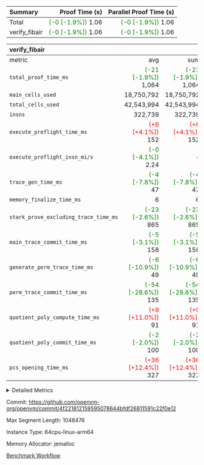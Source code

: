 | Summary | Proof Time (s) | Parallel Proof Time (s) |
|:---|---:|---:|
| Total | <span style='color: green'>(-0 [-1.9%])</span> 1.06 | <span style='color: green'>(-0 [-1.9%])</span> 1.06 |
| verify_fibair | <span style='color: green'>(-0 [-1.9%])</span> 1.06 | <span style='color: green'>(-0 [-1.9%])</span> 1.06 |


| verify_fibair |||||
|:---|---:|---:|---:|---:|
|metric|avg|sum|max|min|
| `total_proof_time_ms ` | <span style='color: green'>(-21 [-1.9%])</span> 1,064 | <span style='color: green'>(-21 [-1.9%])</span> 1,064 | <span style='color: green'>(-21 [-1.9%])</span> 1,064 | <span style='color: green'>(-21 [-1.9%])</span> 1,064 |
| `main_cells_used     ` |  18,750,792 |  18,750,792 |  18,750,792 |  18,750,792 |
| `total_cells_used    ` |  42,543,994 |  42,543,994 |  42,543,994 |  42,543,994 |
| `insns               ` |  322,739 |  322,739 |  322,739 |  322,739 |
| `execute_preflight_time_ms` | <span style='color: red'>(+6 [+4.1%])</span> 152 | <span style='color: red'>(+6 [+4.1%])</span> 152 | <span style='color: red'>(+6 [+4.1%])</span> 152 | <span style='color: red'>(+6 [+4.1%])</span> 152 |
| `execute_preflight_insn_mi/s` | <span style='color: green'>(-0 [-4.1%])</span> 2.24 | -          | <span style='color: green'>(-0 [-4.1%])</span> 2.24 | <span style='color: green'>(-0 [-4.1%])</span> 2.24 |
| `trace_gen_time_ms   ` | <span style='color: green'>(-4 [-7.8%])</span> 47 | <span style='color: green'>(-4 [-7.8%])</span> 47 | <span style='color: green'>(-4 [-7.8%])</span> 47 | <span style='color: green'>(-4 [-7.8%])</span> 47 |
| `memory_finalize_time_ms` |  6 |  6 |  6 |  6 |
| `stark_prove_excluding_trace_time_ms` | <span style='color: green'>(-23 [-2.6%])</span> 865 | <span style='color: green'>(-23 [-2.6%])</span> 865 | <span style='color: green'>(-23 [-2.6%])</span> 865 | <span style='color: green'>(-23 [-2.6%])</span> 865 |
| `main_trace_commit_time_ms` | <span style='color: green'>(-5 [-3.1%])</span> 158 | <span style='color: green'>(-5 [-3.1%])</span> 158 | <span style='color: green'>(-5 [-3.1%])</span> 158 | <span style='color: green'>(-5 [-3.1%])</span> 158 |
| `generate_perm_trace_time_ms` | <span style='color: green'>(-6 [-10.9%])</span> 49 | <span style='color: green'>(-6 [-10.9%])</span> 49 | <span style='color: green'>(-6 [-10.9%])</span> 49 | <span style='color: green'>(-6 [-10.9%])</span> 49 |
| `perm_trace_commit_time_ms` | <span style='color: green'>(-54 [-28.6%])</span> 135 | <span style='color: green'>(-54 [-28.6%])</span> 135 | <span style='color: green'>(-54 [-28.6%])</span> 135 | <span style='color: green'>(-54 [-28.6%])</span> 135 |
| `quotient_poly_compute_time_ms` | <span style='color: red'>(+9 [+11.0%])</span> 91 | <span style='color: red'>(+9 [+11.0%])</span> 91 | <span style='color: red'>(+9 [+11.0%])</span> 91 | <span style='color: red'>(+9 [+11.0%])</span> 91 |
| `quotient_poly_commit_time_ms` | <span style='color: green'>(-2 [-2.0%])</span> 100 | <span style='color: green'>(-2 [-2.0%])</span> 100 | <span style='color: green'>(-2 [-2.0%])</span> 100 | <span style='color: green'>(-2 [-2.0%])</span> 100 |
| `pcs_opening_time_ms ` | <span style='color: red'>(+36 [+12.4%])</span> 327 | <span style='color: red'>(+36 [+12.4%])</span> 327 | <span style='color: red'>(+36 [+12.4%])</span> 327 | <span style='color: red'>(+36 [+12.4%])</span> 327 |



<details>
<summary>Detailed Metrics</summary>

|  | verify_program_compile_ms | total_cells | stark_prove_excluding_trace_time_ms | quotient_poly_compute_time_ms | quotient_poly_commit_time_ms | perm_trace_commit_time_ms | pcs_opening_time_ms | main_trace_commit_time_ms | app proof_time_ms |
| --- | --- | --- | --- | --- | --- | --- | --- | --- |
|  | 7 | 65,536 | 37 | 1 | 7 | 0 | 21 | 7 | 2,114 | 

| air_name | rows | quotient_deg | main_cols | interactions | constraints | cells |
| --- | --- | --- | --- | --- | --- | --- |
| AccessAdapterAir<2> |  | 2 |  | 5 | 12 |  | 
| AccessAdapterAir<4> |  | 2 |  | 5 | 12 |  | 
| AccessAdapterAir<8> |  | 2 |  | 5 | 12 |  | 
| FibonacciAir | 32,768 | 1 | 2 |  | 5 | 65,536 | 
| FriReducedOpeningAir |  | 2 |  | 39 | 71 |  | 
| JalRangeCheckAir |  | 2 |  | 9 | 14 |  | 
| NativePoseidon2Air<BabyBearParameters>, 1> |  | 2 |  | 136 | 572 |  | 
| PhantomAir |  | 2 |  | 3 | 5 |  | 
| ProgramAir |  | 1 |  | 1 | 4 |  | 
| VariableRangeCheckerAir |  | 1 |  | 1 | 4 |  | 
| VmAirWrapper<AluNativeAdapterAir, FieldArithmeticCoreAir> |  | 2 |  | 15 | 27 |  | 
| VmAirWrapper<BranchNativeAdapterAir, BranchEqualCoreAir<1> |  | 2 |  | 11 | 25 |  | 
| VmAirWrapper<NativeAdapterAir<2, 0>, PublicValuesCoreAir> |  | 2 |  | 11 | 29 |  | 
| VmAirWrapper<NativeLoadStoreAdapterAir<1>, NativeLoadStoreCoreAir<1> |  | 2 |  | 15 | 20 |  | 
| VmAirWrapper<NativeLoadStoreAdapterAir<4>, NativeLoadStoreCoreAir<4> |  | 2 |  | 15 | 20 |  | 
| VmAirWrapper<NativeVectorizedAdapterAir<4>, FieldExtensionCoreAir> |  | 2 |  | 15 | 27 |  | 
| VmConnectorAir |  | 2 |  | 5 | 11 |  | 
| VolatileBoundaryAir |  | 2 |  | 7 | 19 |  | 

| group | trace_gen_time_ms | total_proof_time_ms | total_cells_used | total_cells | system_trace_gen_time_ms | stark_prove_excluding_trace_time_ms | single_trace_gen_time_ms | quotient_poly_compute_time_ms | quotient_poly_commit_time_ms | perm_trace_commit_time_ms | pcs_opening_time_ms | memory_finalize_time_ms | main_trace_commit_time_ms | main_cells_used | insns | generate_perm_trace_time_ms | fri.log_blowup | execute_preflight_time_ms | execute_preflight_insn_mi/s |
| --- | --- | --- | --- | --- | --- | --- | --- | --- | --- | --- | --- | --- | --- | --- | --- | --- | --- | --- | --- |
| verify_fibair | 47 | 1,064 | 42,543,994 | 62,474,410 | 47 | 865 | 0 | 91 | 100 | 135 | 327 | 6 | 158 | 18,750,792 | 322,739 | 49 | 1 | 152 | 2.24 | 

| group | air_name | rows | prep_cols | perm_cols | main_cols | cells |
| --- | --- | --- | --- | --- | --- | --- |
| verify_fibair | AccessAdapterAir<2> | 131,072 |  | 16 | 11 | 3,538,944 | 
| verify_fibair | AccessAdapterAir<4> | 65,536 |  | 16 | 13 | 1,900,544 | 
| verify_fibair | AccessAdapterAir<8> | 128 |  | 16 | 17 | 4,224 | 
| verify_fibair | FriReducedOpeningAir | 2,048 |  | 84 | 27 | 227,328 | 
| verify_fibair | JalRangeCheckAir | 32,768 |  | 28 | 12 | 1,310,720 | 
| verify_fibair | NativePoseidon2Air<BabyBearParameters>, 1> | 32,768 |  | 312 | 398 | 23,265,280 | 
| verify_fibair | PhantomAir | 16,384 |  | 12 | 6 | 294,912 | 
| verify_fibair | ProgramAir | 8,192 |  | 8 | 10 | 147,456 | 
| verify_fibair | VariableRangeCheckerAir | 262,144 | 2 | 8 | 1 | 2,359,296 | 
| verify_fibair | VmAirWrapper<AluNativeAdapterAir, FieldArithmeticCoreAir> | 262,144 |  | 36 | 29 | 17,039,360 | 
| verify_fibair | VmAirWrapper<BranchNativeAdapterAir, BranchEqualCoreAir<1> | 32,768 |  | 28 | 23 | 1,671,168 | 
| verify_fibair | VmAirWrapper<NativeLoadStoreAdapterAir<1>, NativeLoadStoreCoreAir<1> | 65,536 |  | 40 | 21 | 3,997,696 | 
| verify_fibair | VmAirWrapper<NativeLoadStoreAdapterAir<4>, NativeLoadStoreCoreAir<4> | 32,768 |  | 40 | 27 | 2,195,456 | 
| verify_fibair | VmAirWrapper<NativeVectorizedAdapterAir<4>, FieldExtensionCoreAir> | 32,768 |  | 36 | 38 | 2,424,832 | 
| verify_fibair | VmConnectorAir | 2 | 1 | 16 | 5 | 42 | 
| verify_fibair | VolatileBoundaryAir | 65,536 |  | 20 | 12 | 2,097,152 | 

| group | trace_height_constraint | weighted_sum | threshold |
| --- | --- | --- | --- |
| verify_fibair | 0 | 1,085,444 | 2,013,265,921 | 
| verify_fibair | 1 | 5,411,200 | 2,013,265,921 | 
| verify_fibair | 2 | 542,722 | 2,013,265,921 | 
| verify_fibair | 3 | 5,476,612 | 2,013,265,921 | 
| verify_fibair | 4 | 65,536 | 2,013,265,921 | 
| verify_fibair | 5 | 12,851,850 | 2,013,265,921 | 

| trace_height_constraint | threshold |
| --- | --- |
| 0 | 2,013,265,921 | 

</details>


Commit: https://github.com/openvm-org/openvm/commit/4f221812159595078644bfdf26811591c22f0e12

Max Segment Length: 1048476

Instance Type: 64cpu-linux-arm64

Memory Allocator: jemalloc

[Benchmark Workflow](https://github.com/openvm-org/openvm/actions/runs/16841499375)
